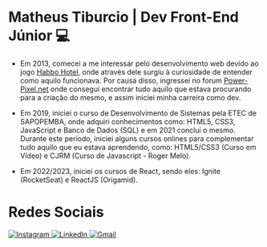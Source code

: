 # Matheus Tiburcio | Dev Front-End Júnior 💻

- Em 2013, comecei a me interessar pelo desenvolvimento web devido ao jogo <a href="https://www.habbo.com.br/" target="_blank" title="Habbo Hotel">Habbo Hotel</a>, onde através dele surgiu à curiosidade de entender como aquilo funcionava. Por causa disso, ingressei no forum <a href="https://www.power-pixel.net/" target="_blank" title="PowerPixel">Power-Pixel.net</a> onde consegui encontrar tudo aquilo que estava procurando para a criação do mesmo, e assim iniciei minha carreira como dev.

- Em 2019, iniciei o curso de Desenvolvimento de Sistemas pela ETEC de SAPOPEMBA, onde adquiri conhecimentos como: HTML5, CSS3, JavaScript e Banco de Dados (SQL) e em 2021 concluí o mesmo. Durante este período, iniciei alguns cursos onlines para complementar tudo aquilo que eu estava aprendendo, como: HTML5/CSS3 (Curso em Vídeo) e  CJRM (Curso de Javascript - Roger Melo). 

- Em 2022/2023, iniciei os cursos de React, sendo eles: Ignite (RocketSeat) e ReactJS (Origamid).

# Redes Sociais

<div>
  <a href="https://instagram.com/tibuurci0" target="_blank">
    <img src="https://img.shields.io/badge/Instagram-E4405F?style=for-the-badge&logo=instagram&logoColor=white" alt="Instagram" />
  </a>
  <a href="https://www.linkedin.com/in/matheus-tiburcio-a12092239/" target="_blank">
    <img src="https://img.shields.io/badge/LinkedIn-0077B5?style=for-the-badge&logo=linkedin&logoColor=white" alt="LinkedIn"/>
  </a>
  <a href="mailto:contato.matheustiburcio@gmail.com" target="_blank">
    <img src="https://img.shields.io/badge/Gmail-D14836?style=for-the-badge&logo=gmail&logoColor=white" alt="Gmail"/>
  </a>
</div>
